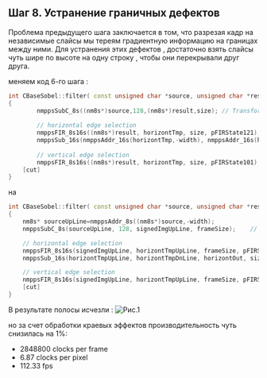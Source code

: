 ﻿## Шаг 8. Устранение граничных дефектов  

Проблема предыдущего шага заключается в том, что разрезая кадр на независимые слайсы мы тереям градиентную информацию на границах между ними. 
Для устранения этих дефектов , достаточно взять слайсы чуть шире по высоте на одну строку , чтобы они перекрывали друг друга. 

меняем код 6-го шага :
```cpp
int CBaseSobel::filter( const unsigned char *source, unsigned char *result)
{
		nmppsSubC_8s((nm8s*)source,128,(nm8s*)result,size);	// Transform dynamic range 0..255 to -128..+127
		
		// horizontal edge selection 
		nmppsFIR_8s16s((nm8s*)result, horizontTmp, size, pFIRState121);
		nmppsSub_16s(nmppsAddr_16s(horizontTmp,-width), nmppsAddr_16s(horizontTmp,width), horizontOut, size);
		
		// vertical edge selection 
		nmppsFIR_8s16s((nm8s*)result, horizontTmp, size, pFIRState101);
	[cut]
}
```

на 


```cpp
int CBaseSobel::filter( const unsigned char *source, unsigned char *result)
{
	nm8s* sourceUpLine=nmppsAddr_8s((nm8s*)source,-width);
	nmppsSubC_8s(sourceUpLine, 128, signedImgUpLine, frameSize);	// Transform dynamic range 0..255 to -128..+127

	// horizontal edge selection 
	nmppsFIR_8s16s(signedImgUpLine, horizontTmpUpLine, frameSize, pFIRState121);
	nmppsSub_16s(horizontTmpUpLine, horizontTmpDnLine, horizontOut, size);

	// vertical edge selection 
	nmppsFIR_8s16s(signedImgUpLine, horizontTmpUpLine, frameSize, pFIRState101);
	[cut]
}

```

	
В результате полосы исчезли :
![Рис.1](http://savepic.su/5938789.jpg)

но за счет обработки краевых эффектов производительность чуть снизилась на 1%:
- 2848800 clocks per frame 
- 6.87 clocks per pixel
- 112.33 fps






